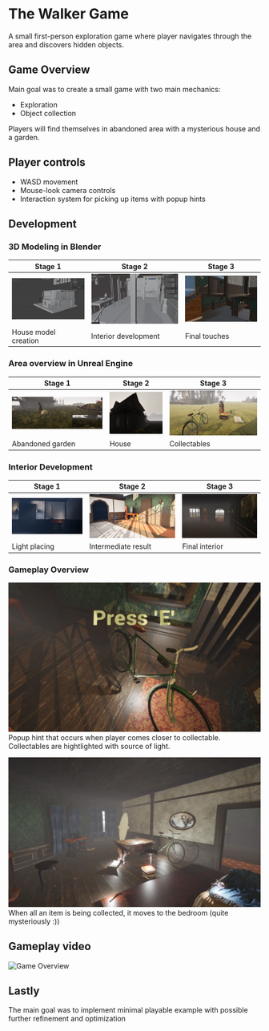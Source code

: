 # The Walker Game

A small first-person exploration game where player navigates through the area and discovers hidden objects.

## Game Overview

Main goal was to create a small game with two main mechanics:
- Exploration
- Object collection

Players will find themselves in abandoned area with a mysterious house and a garden.

## Player controls
  - WASD movement
  - Mouse-look camera controls
  - Interaction system for picking up items with popup hints


## Development

### 3D Modeling in Blender

| Stage 1 | Stage 2 | Stage 3 |
|---------|---------|---------|
| ![House model creation](Media/Pictures/blender_house_0.jpg) | ![Interior development](Media/Pictures/blender_house_1.jpg) | ![Final touches](Media/Pictures/blender_house_2.jpg) |
| House model creation | Interior development | Final touches |

### Area overview in Unreal Engine

| Stage 1 | Stage 2 | Stage 3 |
|---------|---------|---------|
| ![Abandoned garden](Media/Pictures/ue_scene_0.png) | ![House](Media/Pictures/ue_scene_1.png) | ![Collectables](Media/Pictures/ue_scene_2_items.png) |
| Abandoned garden | House | Collectables |

### Interior Development

| Stage 1 | Stage 2 | Stage 3 |
|---------|---------|---------|
| ![Interior View 1](Media/Pictures/ue_houseinterior_0.png) | ![Interior View 2](Media/Pictures/ue_houseinterior_1.png) | ![Interior View 3](Media/Pictures/ue_houseinterior_2.png) |
| Light placing | Intermediate result | Final interior |

### Gameplay Overview

![Gameplay Screenshot 1](Media/Pictures/ue_gameplay_0.png)
Popup hint that occurs when player comes closer to collectable.
Collectables are hightlighted with source of light.

![Gameplay Screenshot 2](Media/Pictures/ue_gameplay_1.png)
When all an item is being collected, it moves to the bedroom (quite mysteriously :))

## Gameplay video

![Game Overview](Media/Videos/overview.gif)

## Lastly

The main goal was to implement minimal playable example with possible further refinement and optimization